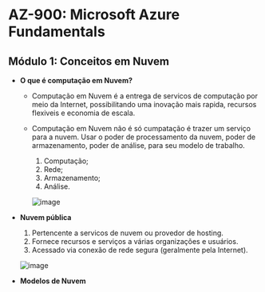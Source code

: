 # AZ-900: Microsoft Azure Fundamentals

## Módulo 1: Conceitos em Nuvem

- **O que é computação em Nuvem?**
  - Computação em Nuvem é a entrega de servicos de computação por meio da Internet, possibilitando uma inovação mais rapida, recursos flexiveis e economia de escala.

  - Computação em Nuvem não é só cumpatação é trazer um serviço para a nuvem. Usar o poder de processamento da nuvem, poder de armazenamento, poder de análise, para seu modelo de trabalho.
    
    1. Computação;
    2. Rede;
    3. Armazenamento;
    4. Análise.
    
    ![image](https://user-images.githubusercontent.com/86172286/193884554-f0795cb0-b998-4986-9c3b-9470b025ce8e.png)

- **Nuvem pública**

  1. Pertencente a servicos de nuvem ou provedor de hosting.
  2. Fornece recursos e serviços a várias organizações e usuários.
  3. Acessado via conexão de rede segura (geralmente pela Internet).

  ![image](https://user-images.githubusercontent.com/86172286/193884605-426f3c54-2632-4d49-8eb3-a005aba02bc3.png)

- **Modelos de Nuvem**
